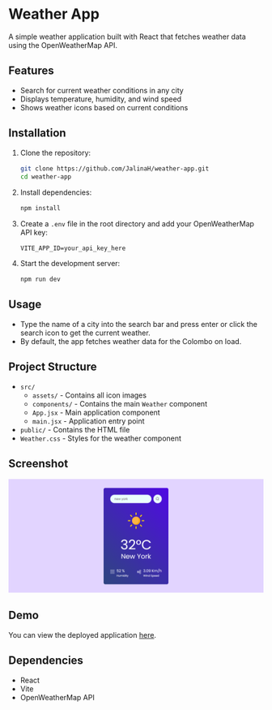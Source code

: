 # Weather App

A simple weather application built with React that fetches weather data using the OpenWeatherMap API.

## Features

- Search for current weather conditions in any city
- Displays temperature, humidity, and wind speed
- Shows weather icons based on current conditions

## Installation

1. Clone the repository:
    ```bash
    git clone https://github.com/JalinaH/weather-app.git
    cd weather-app
    ```

2. Install dependencies:
    ```bash
    npm install
    ```

3. Create a `.env` file in the root directory and add your OpenWeatherMap API key:
    ```
    VITE_APP_ID=your_api_key_here
    ```

4. Start the development server:
    ```bash
    npm run dev
    ```

## Usage

- Type the name of a city into the search bar and press enter or click the search icon to get the current weather.
- By default, the app fetches weather data for the Colombo on load.

## Project Structure

- `src/`
  - `assets/` - Contains all icon images
  - `components/` - Contains the main `Weather` component
  - `App.jsx` - Main application component
  - `main.jsx` - Application entry point
- `public/` - Contains the HTML file
- `Weather.css` - Styles for the weather component

## Screenshot

![Weather App Screenshot](screenshot.png)

## Demo

You can view the deployed application [here](https://check-city-weather0.netlify.app/).

## Dependencies

- React
- Vite
- OpenWeatherMap API
